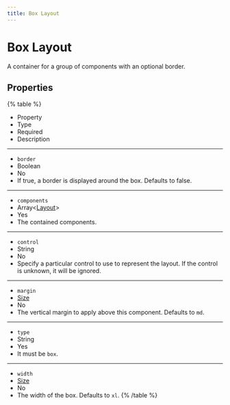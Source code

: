 ```yaml
---
title: Box Layout
---
```


# Box Layout



A container for a group of components with an optional border.

## Properties

{% table %}
* Property
* Type
* Required
* Description
---
* `border`
* Boolean
* No
*
  If true, a border is displayed around the box. Defaults to false.
---
* `components`
* Array<[Layout](layout#Layout)>
* Yes
*
  The contained components.
---
* `control`
* String
* No
*
  Specify a particular control to use to represent the layout. If the control is unknown, it will be ignored.
---
* `margin`
* [Size](../misc/size#Size)
* No
*
  The vertical margin to apply above this component. Defaults to `md`.
---
* `type`
* String
* Yes
*
  It must be `box`.
---
* `width`
* [Size](../misc/size#Size)
* No
*
  The width of the box. Defaults to `xl`.
{% /table %}
